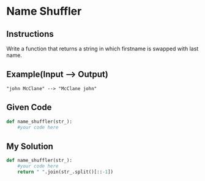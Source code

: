 # Name Shuffler

## Instructions

Write a function that returns a string in which firstname is swapped with last name.

## Example(Input --> Output)

```
"john McClane" --> "McClane john"
```

## Given Code
```python
def name_shuffler(str_):
    #your code here
```

## My Solution
```python
def name_shuffler(str_):
    #your code here
    return " ".join(str_.split()[::-1])
```
